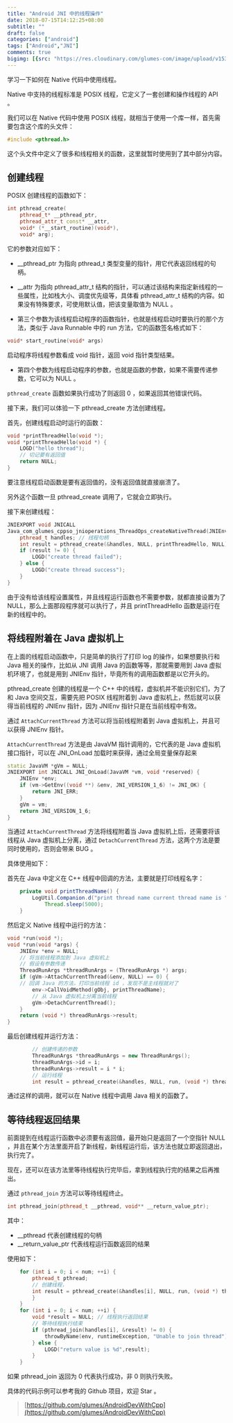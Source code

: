 ```yaml
---
title: "Android JNI 中的线程操作"
date: 2018-07-15T14:12:25+08:00
subtitle: ""
draft: false
categories: ["android"]
tags: ["Android","JNI"]
comments: true
bigimg: [{src: "https://res.cloudinary.com/glumes-com/image/upload/v1531635750/blog/pexels-photo-206650.jpg", desc: "Thread"}]
---
```



学习一下如何在 Native 代码中使用线程。

<!--more-->

Native 中支持的线程标准是 POSIX 线程，它定义了一套创建和操作线程的 API 。

我们可以在 Native 代码中使用 POSIX 线程，就相当于使用一个库一样，首先需要包含这个库的头文件：

```cpp
#include <pthread.h>
```

这个头文件中定义了很多和线程相关的函数，这里就暂时使用到了其中部分内容。

## 创建线程

POSIX 创建线程的函数如下：

```cpp
int pthread_create(
	pthread_t* __pthread_ptr, 
	pthread_attr_t const* __attr, 
	void* (*__start_routine)(void*), 
	void* arg);
```

它的参数对应如下：

*	__pthread_ptr 为指向 pthread_t 类型变量的指针，用它代表返回线程的句柄。

*	__attr 为指向 pthread_attr_t 结构的指针，可以通过该结构来指定新线程的一些属性，比如栈大小、调度优先级等，具体看 pthread_attr_t 结构的内容。如果没有特殊要求，可使用默认值，把该变量取值为 NULL 。

*	第三个参数为该线程启动程序的函数指针，也就是线程启动时要执行的那个方法，类似于 Java Runnable 中的 run 方法，它的函数签名格式如下：
```cpp
void* start_routine(void* args)
```

启动程序将线程参数看成 void 指针，返回 void 指针类型结果。

*	第四个参数为线程启动程序的参数，也就是函数的参数，如果不需要传递参数，它可以为 NULL 。

`pthread_create` 函数如果执行成功了则返回 0 ，如果返回其他错误代码。

接下来，我们可以体验一下 pthread_create 方法创建线程。


首先，创建线程启动时运行的函数：
```cpp
void *printThreadHello(void *);
void *printThreadHello(void *) {
    LOGD("hello thread");
    // 切记要有返回值
    return NULL;
}
```

要注意线程启动函数是要有返回值的，没有返回值就直接崩溃了。

另外这个函数一旦 pthread_create 调用了，它就会立即执行。

接下来创建线程：
```cpp
JNIEXPORT void JNICALL
Java_com_glumes_cppso_jnioperations_ThreadOps_createNativeThread(JNIEnv *, jobject) {
    pthread_t handles; // 线程句柄
    int result = pthread_create(&handles, NULL, printThreadHello, NULL);
    if (result != 0) {
        LOGD("create thread failed");
    } else {
        LOGD("create thread success");
    }
}
```

由于没有给该线程设置属性，并且线程运行函数也不需要参数，就都直接设置为了 NULL，那么上面那段程序就可以执行了，并且 printThreadHello 函数是运行在新的线程中的。

## 将线程附着在 Java 虚拟机上 

在上面的线程启动函数中，只是简单的执行了打印 log 的操作，如果想要执行和 Java 相关的操作，比如从 JNI 调用 Java 的函数等等，那就需要用到 Java 虚拟机环境了，也就是用到 JNIEnv 指针，毕竟所有的调用函数都是以它开头的。


pthread_create 创建的线程是一个 C++ 中的线程，虚拟机并不能识别它们，为了和 Java 空间交互，需要先把 POSIX 线程附着到 Java 虚拟机上，然后就可以获得当前线程的 JNIEnv 指针，因为 JNIEnv 指针只是在当前线程中有效。

通过 `AttachCurrentThread` 方法可以将当前线程附着到 Java 虚拟机上，并且可以获得 JNIEnv 指针。

`AttachCurrentThread` 方法是由 JavaVM 指针调用的，它代表的是 Java 虚拟机接口指针，可以在 JNI_OnLoad 加载时来获得，通过全局变量保存起来

```cpp
static JavaVM *gVm = NULL;
JNIEXPORT int JNICALL JNI_OnLoad(JavaVM *vm, void *reserved) {
    JNIEnv *env;
    if (vm->GetEnv((void **) &env, JNI_VERSION_1_6) != JNI_OK) {
        return JNI_ERR;
    }
    gVm = vm;
    return JNI_VERSION_1_6;
}
```

当通过 `AttachCurrentThread` 方法将线程附着当 Java 虚拟机上后，还需要将该线程从 Java 虚拟机上分离，通过 `DetachCurrentThread` 方法，这两个方法是要同时使用的，否则会带来 BUG 。


具体使用如下：

首先在 Java 中定义在 C++ 线程中回调的方法，主要就是打印线程名字：

```java
    private void printThreadName() {
        LogUtil.Companion.d("print thread name current thread name is " + Thread.currentThread().getName());
            Thread.sleep(5000);
    }
```

然后定义 Native 线程中运行的方法：
```cpp
void *run(void *);
void *run(void *args) {
    JNIEnv *env = NULL;
    // 将当前线程添加到 Java 虚拟机上
    // 假设有参数传递
    ThreadRunArgs *threadRunArgs = (ThreadRunArgs *) args;
    if (gVm->AttachCurrentThread(&env, NULL) == 0) {
    // 回调 Java 的方法，打印当前线程 id ，发现不是主线程就对了
        env->CallVoidMethod(gObj, printThreadName);
        // 从 Java 虚拟机上分离当前线程
        gVm->DetachCurrentThread();  
    }
    return (void *) threadRunArgs->result;
}
```

最后创建线程并运行方法：
```cpp
		// 创建传递的参数
	    ThreadRunArgs *threadRunArgs = new ThreadRunArgs();
        threadRunArgs->id = i;
        threadRunArgs->result = i * i;
        // 运行线程
        int result = pthread_create(&handles, NULL, run, (void *) threadRunArgs);
```


通过这样的调用，就可以在 Native 线程中调用 Java 相关的函数了。

## 等待线程返回结果

前面提到在线程运行函数中必须要有返回值，最开始只是返回了一个空指针 NULL ，并且在某个方法里面开启了新线程，新线程运行后，该方法也就立即返回退出，执行完了。

现在，还可以在该方法里等待线程执行完毕后，拿到线程执行完的结果之后再推出。

通过 `pthread_join` 方法可以等待线程终止。

```cpp
int pthread_join(pthread_t __pthread, void** __return_value_ptr);
```

其中：

*	__pthread 代表创建线程的句柄
*	__return_value_ptr 代表线程运行函数返回的结果


使用如下：

```cpp
	for (int i = 0; i < num; ++i) {
        pthread_t pthread;
        // 创建线程，
        int result = pthread_create(&handles[i], NULL, run, (void *) threadRunArgs);
        }
    }
    for (int i = 0; i < num; ++i) {
        void *result = NULL; // 线程执行返回结果
        // 等待线程执行结束
        if (pthread_join(handles[i], &result) != 0) {
            throwByName(env, runtimeException, "Unable to join thread");
        } else {
	        LOGD("return value is %d",result);
        }
    }
```

如果 pthread_join 返回为 0 代表执行成功，非 0 则执行失败。


具体的代码示例可以参考我的 Github 项目，欢迎 Star 。

> [https://github.com/glumes/AndroidDevWithCpp](https://github.com/glumes/AndroidDevWithCpp)



